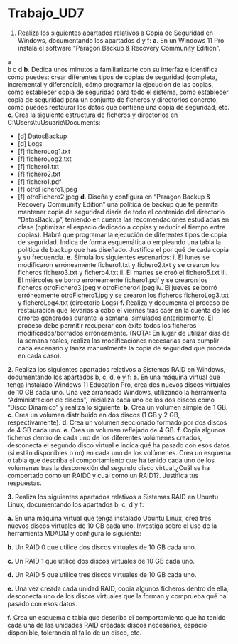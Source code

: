# Trabajo_UD7
1. Realiza los siguientes apartados relativos a Copia de Seguridad en Windows,
documentando los apartados d y f:
 **a**. En un Windows 11 Pro instala el software “Paragon Backup & Recovery
Community Edition”.

a  
b 
c  d
 **b**. Dedica unos minutos a familiarizarte con su interfaz e identifica cómo
puedes: crear diferentes tipos de copias de seguridad (completa,
incremental y diferencial), cómo programar la ejecución de las copias,
cómo establecer copia de seguridad para todo el sistema, cómo
establecer copia de seguridad para un conjunto de ficheros y directorios
concreto, cómo puedes restaurar los datos que contiene una copia de
seguridad, etc.
 **c**. Crea la siguiente estructura de ficheros y directorios en
C:\Users\tuUsuario\Documents\:
- [d] DatosBackup
- [d] Logs
- [f] ficheroLog1.txt
- [f] ficheroLog2.txt
- [f] fichero1.txt
- [f] fichero2.txt
- [f] fichero1.pdf
- [f] otroFichero1.jpeg
- [f] otroFichero2.jpeg
 **d**. Diseña y configura en “Paragon Backup & Recovery Community Edition” una
política de backup que te permita mantener copia de seguridad diaria
de todo el contenido del directorio “DatosBackup”, teniendo en cuenta
las recomendaciones estudiadas en clase (optimizar el espacio dedicado
a copias y reducir el tiempo entre copias). Habrá que programar la
ejecución de diferentes tipos de copia de seguridad. Indica de forma
esquemática o empleando una tabla la política de backup que has
diseñado. Justifica el por qué de cada copia y su frecuencia.
 **e**. Simula los siguientes escenarios:
i. El lunes se modificaron erróneamente fichero1.txt y fichero2.txt y
se crearon los ficheros fichero3.txt y fichero4.txt
ii. El martes se creó el fichero5.txt
iii. El miércoles se borro erróneamente fichero1.pdf y se crearon los
ficheros otroFichero3.jpeg y otroFichero4.jpeg
iv. El jueves se borró erróneamente otroFichero1.jpg y se crearon los
ficheros ficheroLog3.txt y ficheroLog4.txt (directorio Logs)
**f.** Realiza y documenta el proceso de restauración que llevarías a cabo el
viernes tras caer en la cuenta de los errores generados durante la
semana, simulados anteriormente. El proceso debe permitir recuperar
con éxito todos los ficheros modificados/borrados erróneamente.
(NOTA: En lugar de utilizar días de la semana reales, realiza las modificaciones
necesarias para cumplir cada escenario y lanza manualmente la copia de
seguridad que proceda en cada caso).

**2**. Realiza los siguientes apartados relativos a Sistemas RAID en Windows,
documentando los apartados b, c, d, e y f:
**a**. En una máquina virtual que tenga instalado Windows 11 Education Pro,
crea dos nuevos discos virtuales de 10 GB cada uno. Una vez arrancado
Windows, utilizando la herramienta “Administración de discos”, inicializa
cada uno de los dos discos como “Disco Dinámico” y realiza lo siguiente:
**b**. Crea un volumen simple de 1 GB.
**c**. Crea un volumen distribuido en dos discos (1 GB y 2 GB,
respectivamente).
**d**. Crea un volumen seccionado formado por dos discos de 4 GB cada uno.
**e**. Crea un volumen reflejado de 4 GB.
**f**. Copia algunos ficheros dentro de cada uno de los diferentes volúmenes
creados, desconecta el segundo disco virtual e indica qué ha pasado con
esos datos (si están disponibles o no) en cada uno de los volúmenes. Crea
un esquema o tabla que describa el comportamiento que ha tenido cada
uno de los volúmenes tras la desconexión del segundo disco virtual.¿Cuál
se ha comportado como un RAID0 y cuál como un RAID1?. Justifica tus
respuestas.


**3.** Realiza los siguientes apartados relativos a Sistemas RAID en Ubuntu Linux,
documentando los apartados b, c, d y f:

**a.** En una máquina virtual que tenga instalado Ubuntu Linux, crea tres
nuevos discos virtuales de 10 GB cada uno. Investiga sobre el uso de la
herramienta MDADM y configura lo siguiente:

**b.** Un RAID 0 que utilice dos discos virtuales de 10 GB cada uno.

**c.** Un RAID 1 que utilice dos discos virtuales de 10 GB cada uno.

**d.** Un RAID 5 que utilice tres discos virtuales de 10 GB cada uno.

**e.** Una vez creada cada unidad RAID, copia algunos ficheros dentro de ella,
desconecta uno de los discos virtuales que la forman y comprueba qué ha
pasado con esos datos.

**f.** Crea un esquema o tabla que describa el comportamiento que ha tenido
cada una de las unidades RAID creadas: discos necesarios, espacio
disponible, tolerancia al fallo de un disco, etc.
